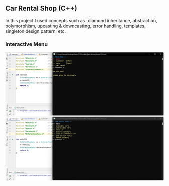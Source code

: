 ## Car Rental Shop (C++) 
In this project I used concepts such as: diamond inheritance, abstraction, polymorphism, upcasting & downcasting, error handling, templates, singleton design pattern, etc.

### Interactive Menu 
![console interactive menu](https://github.com/Gheorghe-Nistor/car-rental-shop/blob/main/img/console_menu_1.png)
![console interactive menu](https://github.com/Gheorghe-Nistor/car-rental-shop/blob/main/img/console_menu_2.png)